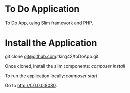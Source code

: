 # To Do Application

To Do App, using Slim framework and PHP.

# Install the Application

git clone git@github.com:tking42/toDoApp.git

Once cloned, install the slim components:
_composer install_

To run the application locally:
_composer start_

Go to http://0.0.0.0:8080.
